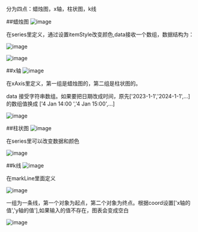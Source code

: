 分为四点：蜡烛图，x轴，柱状图，k线

##蜡烛图
  ![image](https://github.com/user-attachments/assets/20cabb00-48be-4eb0-9ea7-b96bd49c012b)

  在series里定义，通过设置itemStyle改变颜色,data接收一个数组，数据结构为：
  
  ![image](https://github.com/user-attachments/assets/a38229fa-37c6-42b1-90a3-cf7e06b8b60c)


  ![image](https://github.com/user-attachments/assets/7b935ca5-378c-4273-b40d-04de24018cf5)

##x轴
  ![image](https://github.com/user-attachments/assets/46552a58-1ed6-446a-82ee-55b6f410b512)

  在xAxis里定义，第一组是蜡烛图的，第二组是柱状图的。

  data 接受字符串数组。如果要把日期改成时间，原先['2023-1-1','2024-1-1',...] 的数组值换成 ['4 Jan 14:00 ','4 Jan 15:00',...]

  ![image](https://github.com/user-attachments/assets/bd219d75-4022-47b7-939a-798f71b724ba)


##柱状图
  ![image](https://github.com/user-attachments/assets/bef47414-2ae9-43cc-9101-09263bdfb67f)

  在series里可以改变数据和颜色

  ![image](https://github.com/user-attachments/assets/5b039ae7-c40d-4c80-8bc6-451e32d2905c)

##k线
  ![image](https://github.com/user-attachments/assets/fdbdb848-e467-4d4a-a478-91f22a0e1c0f)

  在markLine里面定义

  ![image](https://github.com/user-attachments/assets/7abdf301-50e8-4168-854b-8d56e5bc8833)

  一组为一条线，第一个对象为起点，第二个对象为终点。根据coord设置['x轴的值','y轴的值'],如果输入的值不存在，图表会变成空白

  ![image](https://github.com/user-attachments/assets/26f64878-9522-4ed2-8278-fea6b42521f4)
